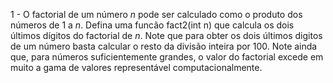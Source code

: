 1 - O factorial de um número _n_ pode ser calculado como o produto dos números de 1 a _n_. Defina uma funcão fact2(int n) que calcula os dois últimos dígitos do factorial de _n_. Note que para obter os dois últimos digitos de um número basta calcular o resto da divisão inteira por 100. Note ainda que, para números suficientemente grandes, o valor do factorial excede em muito a gama de valores representável computacionalmente.
